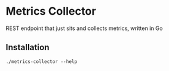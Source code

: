 Metrics Collector
=================

REST endpoint that just sits and collects metrics, written in Go

Installation
------------

```
./metrics-collector --help
```


